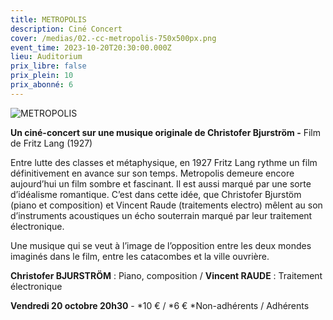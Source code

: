 ```yaml
---
title: METROPOLIS
description: Ciné Concert
cover: /medias/02.-cc-metropolis-750x500px.png
event_time: 2023-10-20T20:30:00.000Z
lieu: Auditorium
prix_libre: false
prix_plein: 10
prix_abonné: 6
---
```

![METROPOLIS](/medias/02.-cc-metropolis-750x500px.png "Ciné Concert")

**Un ciné-concert sur une musique originale de Christofer Bjurström -** Film de Fritz Lang (1927)

Entre lutte des classes et métaphysique, en 1927 Fritz Lang rythme un film définitivement en avance sur son temps. Metropolis demeure encore aujourd’hui un film sombre et fascinant. Il est aussi marqué par une sorte d’idéalisme romantique. C’est dans cette idée, que Christofer Bjurstöm (piano et composition) et Vincent Raude (traitements electro) mêlent au son d’instruments acoustiques un écho souterrain marqué par leur traitement électronique.

Une musique qui se veut à l’image de l’opposition entre les deux mondes imaginés dans le film, entre les catacombes et la ville ouvrière.

**Christofer BJURSTRÖM** : Piano, composition / **Vincent RAUDE** : Traitement électronique

**Vendredi 20 octobre 20h30** - \*10 € / \*6 €  *Non-adhérents / Adhérents